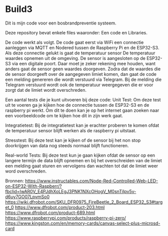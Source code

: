 # Build3
Dit is mijn code voor een bosbrandpreventie systeem.

Deze repository bevat enkele files waaronder: Een code en Libraries.

De code werkt als volgt.
De code gaat eerst via WiFi een connectie aanleggen via MQTT en Nodered tussen de Raspberry Pi en de ESP32-S3.
Als deze connectie gelukt is gaat de temperatuur sensor De temperatuur waardes opnemen uit de omgeving. De sensor is aangesloten op de ESP32-S3 via een digitale poort. Daar moet je zeker rekening mee houden, want anders gaat de sensor geen waardes doorgeven.
Zodra dat de waardes die de sensor doorgeeft over de aangegeven limiet komen, dan gaat de code een melding genereren die wordt verstuurd via Telegram.
Bij de melding die Telegram verstuurd wordt ook de temperatuur weergegeven die er voor zorgt dat de limiet wordt overschreden.

Een aantal tests die je kunt uitvoeren bij deze code:
Unit Test:
Om deze test uit te voeren ga je kijken hoe de connectie tussen de ESP32-S3 en de raspberry pi werkt. Om dit te doen kan je op het internet gaan zoeken naar een voorbeeldcode om te kijken hoe dit in zijn werk gaat.

Integratietest:
Bij de integratietest kan je erachter proberen te komen ofdat de temperatuur sensor blijft werken als de raspberry pi uitstaat. 

Stresstest:
Bij deze test kan je kijken of de sensor bij het non stop doorkrijgen van data nog steeds normaal blijft functioneren.

Real-world Tests:
Bij deze test kun je gaan kijken ofdat de sensor op een langere termijn de data blijft opnemen en bij het overschreiden van de limiet een melding gaat sturen en vervolgens dan wachten tot dat de limiet weer word overschreden.

Bronnen:
https://www.instructables.com/Node-Red-Controlled-Web-LED-on-ESP32-With-Raspberr/?fbclid=IwAR0V_E4PJdhXoLEgJ3PNK1NXcOHogV_M0snTiIpv5v-d6uy7GO07LpvmSo0
https://wiki.dfrobot.com/SKU_DFR0975_FireBeetle_2_Board_ESP32_S3#target_0
https://www.dfrobot.com/product-203.html
https://www.dfrobot.com/product-689.html
https://www.raspberrypi.com/products/raspberry-pi-zero/
https://www.kingston.com/en/memory-cards/canvas-select-plus-microsd-card
